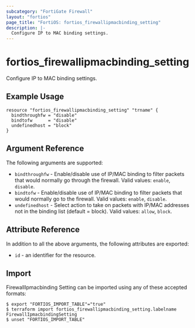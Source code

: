 ```yaml
---
subcategory: "FortiGate Firewall"
layout: "fortios"
page_title: "FortiOS: fortios_firewallipmacbinding_setting"
description: |-
  Configure IP to MAC binding settings.
---
```


# fortios_firewallipmacbinding_setting
Configure IP to MAC binding settings.

## Example Usage

```hcl
resource "fortios_firewallipmacbinding_setting" "trname" {
  bindthroughfw = "disable"
  bindtofw      = "disable"
  undefinedhost = "block"
}
```

## Argument Reference

The following arguments are supported:

* `bindthroughfw` - Enable/disable use of IP/MAC binding to filter packets that would normally go through the firewall. Valid values: `enable`, `disable`.
* `bindtofw` - Enable/disable use of IP/MAC binding to filter packets that would normally go to the firewall. Valid values: `enable`, `disable`.
* `undefinedhost` - Select action to take on packets with IP/MAC addresses not in the binding list (default = block). Valid values: `allow`, `block`.


## Attribute Reference

In addition to all the above arguments, the following attributes are exported:
* `id` - an identifier for the resource.

## Import

FirewallIpmacbinding Setting can be imported using any of these accepted formats:
```
$ export "FORTIOS_IMPORT_TABLE"="true"
$ terraform import fortios_firewallipmacbinding_setting.labelname FirewallIpmacbindingSetting
$ unset "FORTIOS_IMPORT_TABLE"
```
